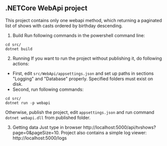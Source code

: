 ## .NETCore WebApi project

This project contains only one webapi method, which returning a paginated list of shows with casts ordered by birthday descending.

1. Build
Run following commands in the powershell command line:
```
cd src/
dotnet build
```

2. Running
If you want to run the project without publishing it, do following actions:
- First, edit `src/WebApi/appsettings.json` and set up paths in sections "Logging" and "Database" properly. Specified folders must exist on disk.
- Second, run following commands:
```
cd src/
dotnet run -p webapi
```
Otherwise, publish the project, edit `appsettings.json` and run command `dotnet webapi.dll` from published folder.

3. Getting data
Just type in browser http://localhost:5000/api/tvshows?page=0&pageSize=10.
Project also contains a simple log viewer: http://localhost:5000/logs
